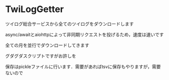 # TwiLogGetter

ツイログ総合サービスから全てのツイログをダウンロードします  

async/awaitとaiohttpによって非同期リクエストを投げるため，速度は速いです  

全ての月を並行でダウンロードしてきます  

グダグダスクリプトですがお許しを  

保存はpickleファイルに行います．需要があればtsvに保存もやりますが，需要ないので  

